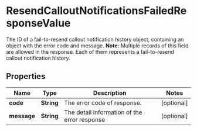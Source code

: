 

# ResendCalloutNotificationsFailedResponseValue

The ID of a fail-to-resend callout notification history object, containing an object with the error code and message.  **Note:** Multiple records of this field are allowed in the response. Each of them represents a fail-to-resend callout notification history. 

## Properties

| Name | Type | Description | Notes |
|------------ | ------------- | ------------- | -------------|
|**code** | **String** | The error code of response.  |  [optional] |
|**message** | **String** | The detail information of the error response |  [optional] |



